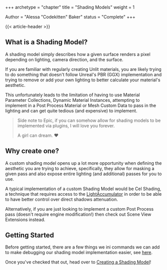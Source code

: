+++
archetype = "chapter"
title = "Shading Models"
weight = 1

Author = "Alessa \"Codekitten\" Baker"
status = "Complete"
+++

{{< article-header >}}

## What is a Shading Model?

A shading model simply describes how a given surface renders a pixel depending on lighting, camera direction, and the
surface.

If you are familiar with regularly creating Unlit materials, you are likely trying to do something that doesn't
follow Unreal's PBR (GGX) implementation and trying to remove or add your own lighting to better calculate your material's
aesthetic.  

This unfortunately leads to the limitation of having to use Material Parameter Collections, Dynamic Material
Instances, attempting to implement in a Post Process Material or Mesh Custom Data to pass in the lighting and can get 
quite tedious (and expensive) to implement.

> Side note to Epic, if you can somehow allow for shading models to be implemented via plugins, I will love you forever.  
>   
> A girl can dream. ❤️

## Why create one?

A custom shading model opens up a lot more opportunity when defining the aesthetic you are trying to achieve, specifically,
they allow for masking a given pass and also expose entire lighting (and additional) passes for you to use.

A typical implementation of a custom Shading Model would be Cel Shading, a technique that requires access to the [LightAccumulator]()
in order to be able to have better control over direct shadows attenuation.

Alternatively, if you are just looking to implement a custom Post Process pass (doesn't require engine modification!) then
check out Scene View Extensions instead.

## Getting Started

Before getting started, there are a few things we ini commands we can add to make debugging our shading model implementation
easier, see [here](/unrealrenderpipeline/shadingmodels/helpfulinicommands/).

Once you've checked that out, head over to [Creating a Shading Model](/unrealrenderpipeline/shadingmodels/creatingshadingmodels/)!
